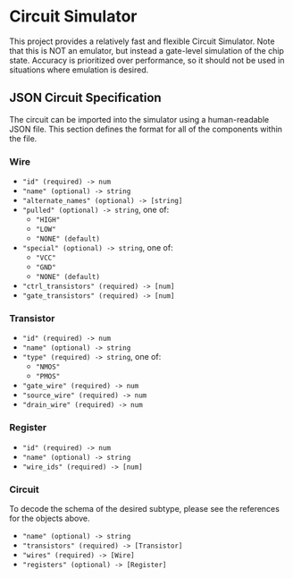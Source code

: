 # Circuit Simulator

This project provides a relatively fast and flexible Circuit Simulator.
Note that this is NOT an emulator, but instead a gate-level simulation of the chip state.
Accuracy is prioritized over performance, so it should not be used in situations where emulation is desired.

## JSON Circuit Specification

The circuit can be imported into the simulator using a human-readable JSON file.
This section defines the format for all of the components within the file.

### Wire

- `"id" (required) -> num`
- `"name" (optional) -> string`
- `"alternate_names" (optional) -> [string]`
- `"pulled" (optional) -> string`, one of:
  - `"HIGH"`
  - `"LOW"`
  - `"NONE" (default)`
- `"special" (optional) -> string`, one of:
  - `"VCC"`
  - `"GND"`
  - `"NONE" (default)`
- `"ctrl_transistors" (required) -> [num]`
- `"gate_transistors" (required) -> [num]`

### Transistor

- `"id" (required) -> num`
- `"name" (optional) -> string`
- `"type" (required) -> string`, one of:
  - `"NMOS"`
  - `"PMOS"`
- `"gate_wire" (required) -> num`
- `"source_wire" (required) -> num`
- `"drain_wire" (required) -> num`

### Register

- `"id" (required) -> num`
- `"name" (optional) -> string`
- `"wire_ids" (required) -> [num]`

### Circuit

To decode the schema of the desired subtype, please see the references for the objects above.

- `"name" (optional) -> string`
- `"transistors" (required) -> [Transistor]`
- `"wires" (required) -> [Wire]`
- `"registers" (optional) -> [Register]`
